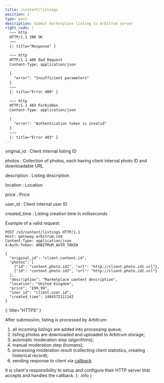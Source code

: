 ```yaml
---
title: /content/listings
position: 1
type: post
description: Submit marketplace listing to Arbitrum server
right_code: |
  ~~~ http
  HTTP/1.1 200 OK
  ~~~
  {: title="Response" }

  ~~~ http
  HTTP/1.1 400 Bad Request
  Content-Type: application/json
  
  {
    "error": "Insufficient parameters"
  }
  ~~~
  {: title="Error 400" }
 
  ~~~ http
  HTTP/1.1 403 Forbidden
  Content-Type: application/json

  {
    "error": "Authentication token is invalid"
  }
  ~~~
  {: title="Error 403" }
---
```

original_id
: Client internal listing ID

photos
: Collection of photos, each having client internal photo ID and downloadable URL

description
: Listing description

location
: Location

price
: Price

user_id
: Client internal user ID

created_time
: Listing creation time in milliseconds

<!-- This call will return a maximum of 100 books
{: .info } -->

Example of a valid request:
<!-- Lists all the photos you have access to. You can paginate by using the parameters listed above. -->

~~~ http
POST /v3/content/listings HTTP/1.1
Host: gateway.arbitrum.com
Content-Type: application/json
X-Auth-Token: ARBITRUM_AUTH_TOKEN

{
  "original_id": "client.content.id",
  "photos": [
    {"id": "content.photo.id1", "url": "http://client.photo.id1.url"},
    {"id": "content.photo.id2", "url": "http://client.photo.id2.url"}
  ],
  "description": "Marketplace content description",
  "location": "United Kingdom",
  "price": "£99.99",
  "user_id": "client.user.id",
  "created_time": 1484572111142
}
~~~
{: title="HTTPS" }

After submission, listing is processed by Arbitrum:

1. all incoming listings are added into processing queue;
2. listing photos are downloaded and uploaded to Arbitrum storage;
3. automatic moderation step (algorithms);
4. manual moderation step (humans);
5. processing moderation result (collecting client statistics, creating historical record);
6. sending response to client via [callback](/#/callback/moderation_result).


It is client's responsibility to setup and configure their HTTP server that accepts and
handles the callback.
{: .info }
